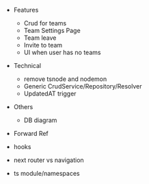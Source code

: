 - Features
  - Crud for teams
  - Team Settings Page
  - Team leave
  - Invite to team
  - UI when user has no teams
- Technical
  - remove tsnode and nodemon
  - Generic CrudService/Repository/Resolver
  - UpdatedAT trigger
- Others

  - DB diagram

- Forward Ref
- hooks
- next router vs navigation
- ts module/namespaces
